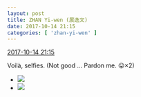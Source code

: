 ```yaml
---
layout: post
title: ZHAN Yi-wen (展逸文)
date: 2017-10-14 21:15
categories: [ 'zhan-yi-wen' ]
---
```


<div class="weibo-info">
  <a href="http://weibo.com/6108090526/Fqnjjcmqu">2017-10-14 21:15</a>
</div>

Voilà, selfies. (Not good … Pardon me. :stuck_out_tongue_winking_eye:×2)

<!-- more -->

<ul class="weibo-pic-list-1">
  <li class="weibo-pic">
    <a href="https://wx1.sinaimg.cn/mw690/006FmVn8ly1fki34g8nj8j30qo0ziwmt.jpg"><img src="https://wx1.sinaimg.cn/thumb150/006FmVn8ly1fki34g8nj8j30qo0ziwmt.jpg" /></a>
  </li>
  <li class="weibo-pic">
    <a href="https://wx4.sinaimg.cn/mw690/006FmVn8ly1fki34ha3fcj30qo0zitgf.jpg"><img src="https://wx4.sinaimg.cn/thumb150/006FmVn8ly1fki34ha3fcj30qo0zitgf.jpg" /></a>
  </li>
</ul>
